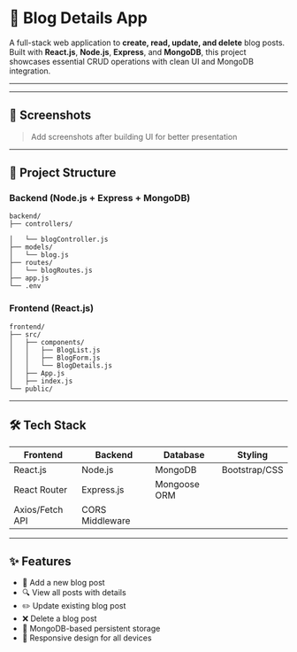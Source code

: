 
# 📝 Blog Details App

A full-stack web application to **create, read, update, and delete** blog posts. Built with **React.js**, **Node.js**, **Express**, and **MongoDB**, this project showcases essential CRUD operations with clean UI and MongoDB integration.

---

---

## 📸 Screenshots

> Add screenshots after building UI for better presentation

---

## 📁 Project Structure

### Backend (Node.js + Express + MongoDB)
```
backend/
├── controllers/

│   └── blogController.js
├── models/
│   └── blog.js
├── routes/
│   └── blogRoutes.js
├── app.js
└── .env
```

### Frontend (React.js)
```
frontend/
├── src/
│   ├── components/
│   │   ├── BlogList.js
│   │   ├── BlogForm.js
│   │   └── BlogDetails.js
│   ├── App.js
│   ├── index.js
└── public/
```

---

## 🛠️ Tech Stack

| Frontend       | Backend          | Database     | Styling     |
|----------------|------------------|--------------|-------------|
| React.js       | Node.js          | MongoDB      | Bootstrap/CSS |
| React Router   | Express.js       | Mongoose ORM |             |
| Axios/Fetch API| CORS Middleware  |              |             |

---

## ✨ Features

- 📝 Add a new blog post
- 🔍 View all posts with details
- ✏️ Update existing blog post
- ❌ Delete a blog post
- 💾 MongoDB-based persistent storage
- 📱 Responsive design for all devices